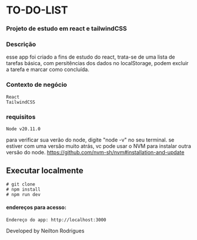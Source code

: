 # TO-DO-LIST
### Projeto de estudo em react e tailwindCSS

### Descrição
esse app foi criado a fins de estudo do react, trata-se de uma lista de tarefas básica, com persitências dos dados no localStorage, podem excluir a tarefa e marcar como concluída.

### Contexto de negócio
```
React
TailwindCSS
```

### requisitos
```
Node v20.11.0
```
para verificar sua verão do node, digite "node -v" no seu terminal. se estiver com uma versão muito atrás, vc pode usar o NVM para instalar outra versão do node. https://github.com/nvm-sh/nvm#installation-and-update



## Executar localmente
```
# git clone
# npm install
# npm run dev
```


#### endereços para acesso:
```
Endereço do app: http://localhost:3000
```

Developed by Neilton Rodrigues